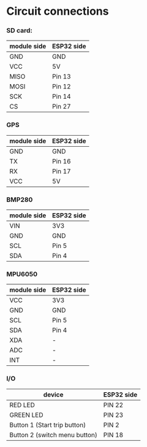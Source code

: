 # Circuit connections

### SD card:
| module side  | ESP32 side |
|--------------|------------|
| GND          | GND        |
| VCC          | 5V         |
| MISO         | Pin 13     |
| MOSI         | Pin 12     |
| SCK          | Pin 14     |
| CS           | Pin 27     |

### GPS

| module side | ESP32 side |
|-------------|------------|
| GND         | GND        |
| TX          | Pin 16     |
| RX          | Pin 17     |
| VCC         | 5V         |

### BMP280

| module side |  ESP32 side |
|-------------|-------------|
| VIN         | 3V3         |
| GND         | GND         |
| SCL         | Pin 5       |
| SDA         | Pin 4       |

### MPU6050
| module side | ESP32 side |
|-------------|------------|
| VCC         | 3V3        |
| GND         | GND        |
| SCL         | Pin 5      |
| SDA         | Pin 4      |
| XDA         | -          |
| ADC         | -          |
| INT         | -          |

### I/O
| device                        | ESP32 side |
|-------------------------------|------------|
| RED LED                       | PIN 22     |
| GREEN LED                     | PIN 23     |
| Button 1 (Start trip button)  | PIN 2      |
| Button 2 (switch menu button) | PIN 18     |